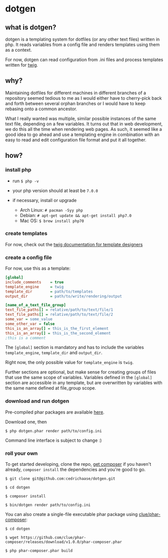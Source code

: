 # dotgen

## what is dotgen?

dotgen is a templating system for dotfiles (or any other text files) written in
php.
It reads variables from a config file and renders templates using them as a
context.

For now, dotgen can read configuration from .ini files and process templates
written for [twig](https://github.com/twigphp/Twig).

## why?
Maintaining dotfiles for different machines in different branches of a repository
seemed tedious to me as I would either have to cherry-pick back and forth between
several orphan branches or I would have to keep rebasing onto a common ancestor.

What I really wanted was multiple, similar possible instances of the same text
file, depending on a few variables.
It turns out that in web development, we do this all the time when rendering
web pages.
As such, it seemed like a good idea to go ahead and use a templating engine in
combination with an easy to read and edit configuration file format and put it
all together.

## how?

### install php

* run `$ php -v`

* your php version should at least be `7.0.0`

* if necessary, install or upgrade

  - Arch Linux: `# pacman -Syy php`
  - Debian: `# apt-get update && apt-get install php7.0`
  - Mac OS: `$ brew install php70`

### create templates

For now, check out the [twig documentation for template designers](http://twig.sensiolabs.org/doc/templates.html)

### create a config file

For now, use this as a template:

```ini
[global]
include_comments    = true
template_engine     = twig
template_dir        = path/to/templates
output_dir          = path/to/write/rendering/output

[name_of_a_text_file_group]
text_file_paths[] = relative/path/to/text/file/1
text_file_paths[] = relative/path/to/text/file/2
some_var = some_value
some_other_var = false
this_is_an_array[] = this_is_the_first_element
this_is_an_array[] = this_is_the_second_element
;this is a comment
```

The `[global]` section is mandatory and has to include the variables
`template_engine`, `template_dir` and `output_dir`.

Right now, the only possible value for `template_engine` is `twig`.

Further sections are optional, but make sense for creating groups of files
that use the same scope of variables.
Variables defined in the `[global]` section are accessible in any template,
but are overwritten by variables with the same name defined at file_group
scope.


### download and run dotgen

Pre-compiled phar packages are available [here](https://github.com/cedrichaase/dotgen/releases).

Download one, then
```
$ php dotgen.phar render path/to/config.ini
```

Command line interface is subject to change :)

### roll your own

To get started developing, clone the repo, [get composer](https://getcomposer.org/)
if you haven't already, `composer install` the dependencies and you're good to go.

```
$ git clone git@github.com:cedrichaase/dotgen.git

$ cd dotgen

$ composer install

$ bin/dotgen render path/to/config.ini
```

You can also create a single-file executable phar package using
[clue/phar-composer](https://github.com/clue/phar-composer):

```
$ cd dotgen

$ wget https://github.com/clue/phar-composer/releases/download/v1.0.0/phar-composer.phar

$ php phar-composer.phar build
```
